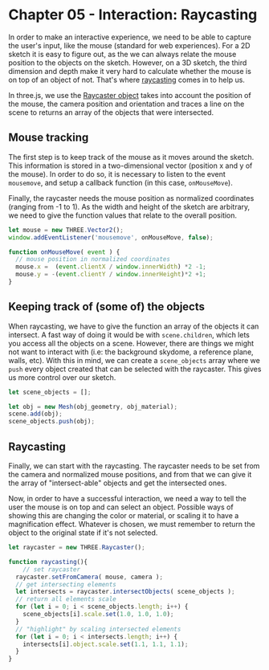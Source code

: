 # Chapter 05 - Interaction: Raycasting

In order to make an interactive experience, we need to be able to capture the user's input, like the mouse (standard for web experiences). For a 2D sketch it is easy to figure out, as the we can always relate the mouse position to the objects on the sketch. However, on a 3D sketch, the third dimension and depth make it very hard to calculate whether the mouse is on top of an object of not. That's where [raycasting](https://en.wikipedia.org/wiki/Ray_casting) comes in to help us.

In three.js, we use the [Raycaster object](https://threejs.org/docs/#api/core/Raycaster) takes into account the position of the mouse, the camera position and orientation and traces a line on the scene to returns an array of the objects that were intersected.


## Mouse tracking
The first step is to keep track of the mouse as it moves around the sketch. This information is stored in a two-dimensional vector (position x and y of the mouse). In order to do so, it is necessary to listen to the event `mousemove`, and setup a callback function (in this case, `onMouseMove`).

Finally, the raycaster needs the mouse position as normalized coordinates (ranging from -1 to 1). As the width and height of the sketch are arbitrary, we need to give the function values that relate to the overall position.

```JavaScript
let mouse = new THREE.Vector2();
window.addEventListener('mousemove', onMouseMove, false);

function onMouseMove( event ) {
  // mouse position in normalized coordinates
  mouse.x =  (event.clientX / window.innerWidth) *2 -1;
  mouse.y = -(event.clientY / window.innerHeight)*2 +1;
}
```


## Keeping track of (some of) the objects
When raycasting, we have to give the function an array of the objects it can intersect. A fast way of doing it would be with `scene.children`, which lets you access all the objects on a scene. However, there are things we might not want to interact with (i.e: the background skydome, a reference plane, walls, etc). With this in mind, we can create a `scene_objects` array where we `push` every object created that can be selected with the raycaster. This gives us more control over our sketch.

```JavaScript
let scene_objects = [];

let obj = new Mesh(obj_geometry, obj_material);
scene.add(obj);
scene_objects.push(obj);
```


## Raycasting
Finally, we can start with the raycasting. The raycaster needs to be set from the camera and normalized mouse positions, and from that we can give it the array of "intersect-able" objects and get the intersected ones.

Now, in order to have a successful interaction, we need a way to tell the user the mouse is on top and can select an object. Possible ways of showing this are changing the color or material, or scaling it to have a magnification effect. Whatever is chosen, we must remember to return the object to the original state if it's not selected. 

```JavaScript
let raycaster = new THREE.Raycaster();

function raycasting(){
	// set raycaster
  raycaster.setFromCamera( mouse, camera );
  // get intersecting elements
  let intersects = raycaster.intersectObjects( scene_objects );
  // return all elements scale
  for (let i = 0; i < scene_objects.length; i++) {
    scene_objects[i].scale.set(1.0, 1.0, 1.0);
  }
  // "highlight" by scaling intersected elements
  for (let i = 0; i < intersects.length; i++) {
    intersects[i].object.scale.set(1.1, 1.1, 1.1);
  }
}
```
